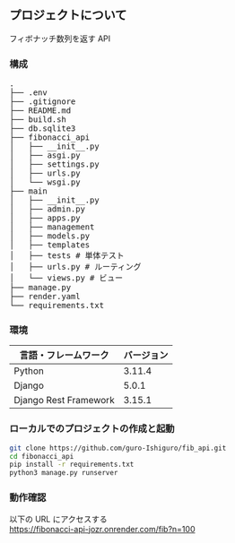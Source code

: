 <div id="top"></div>

## プロジェクトについて

フィボナッチ数列を返す API

### 構成

<pre>
.
├── .env
├── .gitignore
├── README.md
├── build.sh
├── db.sqlite3
├── fibonacci_api
│   ├── __init__.py
│   ├── asgi.py
│   ├── settings.py
│   ├── urls.py
│   └── wsgi.py
├── main
│   ├── __init__.py
│   ├── admin.py
│   ├── apps.py
│   ├── management
│   ├── models.py
│   ├── templates
│   ├── tests # 単体テスト
│   ├── urls.py # ルーティング
│   └── views.py # ビュー
├── manage.py
├── render.yaml
└── requirements.txt
</pre>

### 環境

| 言語・フレームワーク  | バージョン |
| --------------------- | ---------- |
| Python                | 3.11.4     |
| Django                | 5.0.1      |
| Django Rest Framework | 3.15.1     |

### ローカルでのプロジェクトの作成と起動

```bash
git clone https://github.com/guro-Ishiguro/fib_api.git
cd fibonacci_api
pip install -r requirements.txt
python3 manage.py runserver
```

### 動作確認

以下の URL にアクセスする<br>
https://fibonacci-api-jozr.onrender.com/fib?n=100<br>
